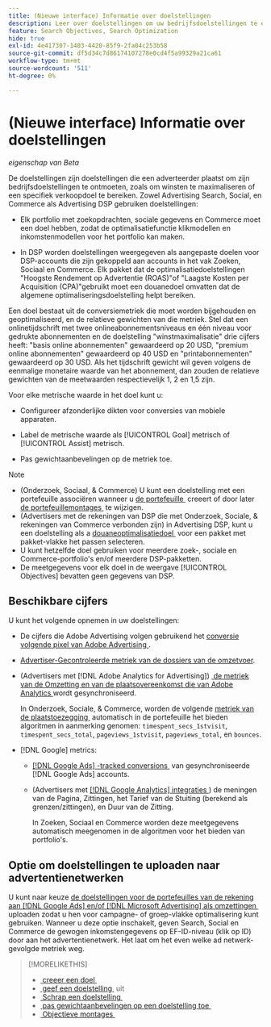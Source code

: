 ```yaml
---
title: (Nieuwe interface) Informatie over doelstellingen
description: Leer over doelstellingen om uw bedrijfsdoelstellingen te ontmoeten.
feature: Search Objectives, Search Optimization
hide: true
exl-id: 4e417307-1403-4420-85f9-2fa04c253b58
source-git-commit: df5d34c7d86174107278e0cd4f5a99329a21ca61
workflow-type: tm+mt
source-wordcount: '511'
ht-degree: 0%

---
```


# (Nieuwe interface) Informatie over doelstellingen

*eigenschap van Beta*

De doelstellingen zijn doelstellingen die een adverteerder plaatst om zijn bedrijfsdoelstellingen te ontmoeten, zoals om winsten te maximaliseren of een specifiek verkoopdoel te bereiken. Zowel Advertising Search, Social, en Commerce als Advertising DSP gebruiken doelstellingen:

* Elk portfolio met zoekopdrachten, sociale gegevens en Commerce moet een doel hebben, zodat de optimalisatiefunctie klikmodellen en inkomstenmodellen voor het portfolio kan maken.

* In DSP worden doelstellingen weergegeven als aangepaste doelen voor DSP-accounts die zijn gekoppeld aan accounts in het vak Zoeken, Sociaal en Commerce. Elk pakket dat de optimalisatiedoelstellingen &quot;Hoogste Rendement op Advertentie (ROAS)&quot;of &quot;Laagste Kosten per Acquisition (CPA)&quot;gebruikt moet een douanedoel omvatten dat de algemene optimaliseringsdoelstelling helpt bereiken.

Een doel bestaat uit de conversiemetriek die moet worden bijgehouden en geoptimaliseerd, en de relatieve gewichten van die metriek. Stel dat een onlinetijdschrift met twee onlineabonnementsniveaus en één niveau voor gedrukte abonnementen en de doelstelling &quot;winstmaximalisatie&quot; drie cijfers heeft: &quot;basis online abonnementen&quot; gewaardeerd op 20 USD, &quot;premium online abonnementen&quot; gewaardeerd op 40 USD en &quot;printabonnementen&quot; gewaardeerd op 30 USD. Als het tijdschrift gewicht wil geven volgens de eenmalige monetaire waarde van het abonnement, dan zouden de relatieve gewichten van de meetwaarden respectievelijk 1, 2 en 1,5 zijn.

Voor elke metrische waarde in het doel kunt u:

* Configureer afzonderlijke dikten voor conversies van mobiele apparaten.

* Label de metrische waarde als [!UICONTROL Goal] metrisch of [!UICONTROL Assist] metrisch.

* Pas gewichtaanbevelingen op de metriek toe.

>[!NOTE]
>* (Onderzoek, Sociaal, &amp; Commerce) U kunt een doelstelling met een portefeuille associëren wanneer u [&#x200B; de portefeuille &#x200B;](/help/search-social-commerce/new-ui/manage/portfolios/portfolio-create.md) creeert of door later [&#x200B; de portefeuillemontages &#x200B;](/help/search-social-commerce/new-ui/manage/portfolios/portfolio-edit.md) te wijzigen.
>* (Advertisers met de rekeningen van DSP die met Onderzoek, Sociale, &amp; rekeningen van Commerce verbonden zijn) in Advertising DSP, kunt u een doelstelling als a [&#x200B; douaneoptimalisatiedoel &#x200B;](/help/dsp/campaign-management/packages/package-settings.md) voor een pakket met pakket-vlakke het passen selecteren.
>* U kunt hetzelfde doel gebruiken voor meerdere zoek-, sociale en Commerce-portfolio&#39;s en/of meerdere DSP-pakketten.
>* De meetgegevens voor elk doel in de weergave [!UICONTROL Objectives] bevatten geen gegevens van DSP.

## Beschikbare cijfers

U kunt het volgende opnemen in uw doelstellingen:

* De cijfers die Adobe Advertising volgen gebruikend het [&#x200B; conversie volgende pixel van Adobe Advertising &#x200B;](/help/search-social-commerce/tracking/conversion-tracking-advertising.md).

* [&#x200B; Advertiser-Gecontroleerde metriek van de dossiers van de omzetvoer &#x200B;](/help/search-social-commerce/tracking/conversion-tracking-about.md).<!-- Search only, or might DSP-only clients also have these? -->

* (Advertisers met [!DNL Adobe Analytics for Advertising]) [&#x200B; de metriek van de Omzetting en van de plaatsovereenkomst die van Adobe Analytics &#x200B;](/help/integrations/analytics/overview.md) wordt gesynchroniseerd.

  In Onderzoek, Sociale, &amp; Commerce, worden de volgende [&#x200B; metriek van de plaatstoezegging &#x200B;](/help/integrations/analytics/analytics-data-in-advertising.md) automatisch in de portefeuille het bieden algoritmen in aanmerking genomen: `timespent_secs_1stvisit`, `timespent_secs_total`, `pageviews_1stvisit`, `pageviews_total`, en `bounces`.

* [!DNL Google] metrics: <!-- Search only, or might DSP-only clients also have these? -->

   * [[!DNL Google Ads] -tracked conversions &#x200B;](/help/search-social-commerce/campaign-management/introduction/google-conversion-data.md) van gesynchroniseerde [!DNL Google Ads] accounts.

   * (Advertisers met [[!DNL Google Analytics]  integraties &#x200B;](/help/search-social-commerce/admin/data-sources/data-source-about.md)) de meningen van de Pagina, Zittingen, het Tarief van de Stuiting (berekend als grenzen/zittingen), en Duur van de Zitting.

     In Zoeken, Sociaal en Commerce worden deze meetgegevens automatisch meegenomen in de algoritmen voor het bieden van portfolio&#39;s.

## Optie om doelstellingen te uploaden naar advertentienetwerken

U kunt naar keuze [&#x200B; de doelstellingen voor de portefeuilles van de rekening aan  [!DNL Google Ads]  en/of  [!DNL Microsoft Advertising]  als omzettingen &#x200B;](/help/search-social-commerce/tools/objective-upload-to-networks.md) uploaden zodat u hen voor campagne- of groep-vlakke optimalisering kunt gebruiken. Wanneer u deze optie inschakelt, geven Search, Social en Commerce de gewogen inkomstengegevens op EF-ID-niveau (klik op ID) door aan het advertentienetwerk. Het laat om het even welke ad netwerk-gevolgde metriek weg.

>[!MORELIKETHIS]
>
>* [&#x200B; creeer een doel &#x200B;](objective-create.md)
>* [&#x200B; geef een doelstelling &#x200B;](objective-edit.md) uit
>* [&#x200B; Schrap een doelstelling &#x200B;](objective-delete.md)
>* [&#x200B; pas gewichtaanbevelingen op een doelstelling toe &#x200B;](objective-apply-weight-recommendations.md)
>* [&#x200B; Objectieve montages &#x200B;](objective-settings.md)
